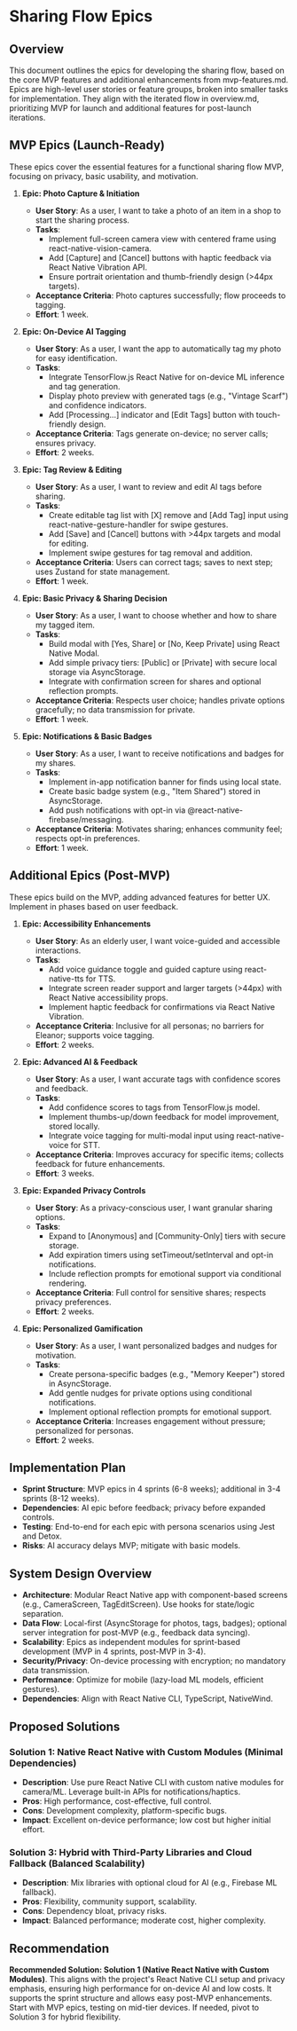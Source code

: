 # Sharing Flow Epics

## Overview

This document outlines the epics for developing the sharing flow, based on the core MVP features and additional enhancements from mvp-features.md. Epics are high-level user stories or feature groups, broken into smaller tasks for implementation. They align with the iterated flow in overview.md, prioritizing MVP for launch and additional features for post-launch iterations.

## MVP Epics (Launch-Ready)

These epics cover the essential features for a functional sharing flow MVP, focusing on privacy, basic usability, and motivation.

1. **Epic: Photo Capture & Initiation**
   - **User Story**: As a user, I want to take a photo of an item in a shop to start the sharing process.
   - **Tasks**:
     - Implement full-screen camera view with centered frame using react-native-vision-camera.
     - Add [Capture] and [Cancel] buttons with haptic feedback via React Native Vibration API.
     - Ensure portrait orientation and thumb-friendly design (>44px targets).
   - **Acceptance Criteria**: Photo captures successfully; flow proceeds to tagging.
   - **Effort**: 1 week.

2. **Epic: On-Device AI Tagging**
   - **User Story**: As a user, I want the app to automatically tag my photo for easy identification.
   - **Tasks**:
     - Integrate TensorFlow.js React Native for on-device ML inference and tag generation.
     - Display photo preview with generated tags (e.g., "Vintage Scarf") and confidence indicators.
     - Add [Processing...] indicator and [Edit Tags] button with touch-friendly design.
   - **Acceptance Criteria**: Tags generate on-device; no server calls; ensures privacy.
   - **Effort**: 2 weeks.

3. **Epic: Tag Review & Editing**
   - **User Story**: As a user, I want to review and edit AI tags before sharing.
   - **Tasks**:
     - Create editable tag list with [X] remove and [Add Tag] input using react-native-gesture-handler for swipe gestures.
     - Add [Save] and [Cancel] buttons with >44px targets and modal for editing.
     - Implement swipe gestures for tag removal and addition.
   - **Acceptance Criteria**: Users can correct tags; saves to next step; uses Zustand for state management.
   - **Effort**: 1 week.

4. **Epic: Basic Privacy & Sharing Decision**
   - **User Story**: As a user, I want to choose whether and how to share my tagged item.
   - **Tasks**:
     - Build modal with [Yes, Share] or [No, Keep Private] using React Native Modal.
     - Add simple privacy tiers: [Public] or [Private] with secure local storage via AsyncStorage.
     - Integrate with confirmation screen for shares and optional reflection prompts.
   - **Acceptance Criteria**: Respects user choice; handles private options gracefully; no data transmission for private.
   - **Effort**: 1 week.

5. **Epic: Notifications & Basic Badges**
   - **User Story**: As a user, I want to receive notifications and badges for my shares.
   - **Tasks**:
     - Implement in-app notification banner for finds using local state.
     - Create basic badge system (e.g., "Item Shared") stored in AsyncStorage.
     - Add push notifications with opt-in via @react-native-firebase/messaging.
   - **Acceptance Criteria**: Motivates sharing; enhances community feel; respects opt-in preferences.
   - **Effort**: 1 week.

## Additional Epics (Post-MVP)

These epics build on the MVP, adding advanced features for better UX. Implement in phases based on user feedback.

1. **Epic: Accessibility Enhancements**
   - **User Story**: As an elderly user, I want voice-guided and accessible interactions.
   - **Tasks**:
     - Add voice guidance toggle and guided capture using react-native-tts for TTS.
     - Integrate screen reader support and larger targets (>44px) with React Native accessibility props.
     - Implement haptic feedback for confirmations via React Native Vibration.
   - **Acceptance Criteria**: Inclusive for all personas; no barriers for Eleanor; supports voice tagging.
   - **Effort**: 2 weeks.

2. **Epic: Advanced AI & Feedback**
   - **User Story**: As a user, I want accurate tags with confidence scores and feedback.
   - **Tasks**:
     - Add confidence scores to tags from TensorFlow.js model.
     - Implement thumbs-up/down feedback for model improvement, stored locally.
     - Integrate voice tagging for multi-modal input using react-native-voice for STT.
   - **Acceptance Criteria**: Improves accuracy for specific items; collects feedback for future enhancements.
   - **Effort**: 3 weeks.

3. **Epic: Expanded Privacy Controls**
   - **User Story**: As a privacy-conscious user, I want granular sharing options.
   - **Tasks**:
     - Expand to [Anonymous] and [Community-Only] tiers with secure storage.
     - Add expiration timers using setTimeout/setInterval and opt-in notifications.
     - Include reflection prompts for emotional support via conditional rendering.
   - **Acceptance Criteria**: Full control for sensitive shares; respects privacy preferences.
   - **Effort**: 2 weeks.

4. **Epic: Personalized Gamification**
   - **User Story**: As a user, I want personalized badges and nudges for motivation.
   - **Tasks**:
     - Create persona-specific badges (e.g., "Memory Keeper") stored in AsyncStorage.
     - Add gentle nudges for private options using conditional notifications.
     - Implement optional reflection prompts for emotional support.
   - **Acceptance Criteria**: Increases engagement without pressure; personalized for personas.
   - **Effort**: 2 weeks.

## Implementation Plan

- **Sprint Structure**: MVP epics in 4 sprints (6-8 weeks); additional in 3-4 sprints (8-12 weeks).
- **Dependencies**: AI epic before feedback; privacy before expanded controls.
- **Testing**: End-to-end for each epic with persona scenarios using Jest and Detox.
- **Risks**: AI accuracy delays MVP; mitigate with basic models.

## System Design Overview

- **Architecture**: Modular React Native app with component-based screens (e.g., CameraScreen, TagEditScreen). Use hooks for state/logic separation.
- **Data Flow**: Local-first (AsyncStorage for photos, tags, badges); optional server integration for post-MVP (e.g., feedback data syncing).
- **Scalability**: Epics as independent modules for sprint-based development (MVP in 4 sprints, post-MVP in 3-4).
- **Security/Privacy**: On-device processing with encryption; no mandatory data transmission.
- **Performance**: Optimize for mobile (lazy-load ML models, efficient gestures).
- **Dependencies**: Align with React Native CLI, TypeScript, NativeWind.

## Proposed Solutions

### Solution 1: Native React Native with Custom Modules (Minimal Dependencies)

- **Description**: Use pure React Native CLI with custom native modules for camera/ML. Leverage built-in APIs for notifications/haptics.
- **Pros**: High performance, cost-effective, full control.
- **Cons**: Development complexity, platform-specific bugs.
- **Impact**: Excellent on-device performance; low cost but higher initial effort.

### Solution 3: Hybrid with Third-Party Libraries and Cloud Fallback (Balanced Scalability)

- **Description**: Mix libraries with optional cloud for AI (e.g., Firebase ML fallback).
- **Pros**: Flexibility, community support, scalability.
- **Cons**: Dependency bloat, privacy risks.
- **Impact**: Balanced performance; moderate cost, higher complexity.

## Recommendation

**Recommended Solution: Solution 1 (Native React Native with Custom Modules)**. This aligns with the project's React Native CLI setup and privacy emphasis, ensuring high performance for on-device AI and low costs. It supports the sprint structure and allows easy post-MVP enhancements. Start with MVP epics, testing on mid-tier devices. If needed, pivot to Solution 3 for hybrid flexibility.
